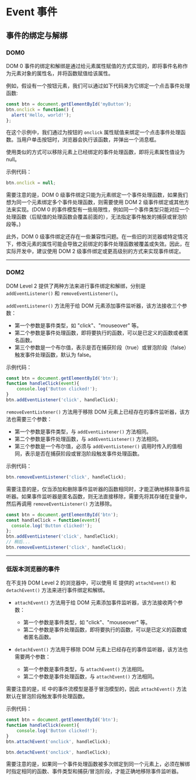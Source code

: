 # Event 事件


## 事件的绑定与解绑

### DOM0


DOM 0 事件的绑定和解绑是通过给元素属性赋值的方式实现的，即将事件名称作为元素对象的属性名，并将函数赋值给该属性。

例如，假设有一个按钮元素，我们可以通过如下代码来为它绑定一个点击事件处理函数:

```javascript
const btn = document.getElementById('myButton');
btn.onclick = function() {
  alert('Hello, world!');
};
```

在这个示例中，我们通过为按钮的 `onclick` 属性赋值来绑定一个点击事件处理函数。当用户单击按钮时，浏览器会执行该函数，并弹出一个消息框。

使用类似的方式可以移除元素上已经绑定的事件处理函数，即将元素属性值设为 null。

示例代码：

```javascript
btn.onclick = null;
```


需要注意的是，DOM 0 级事件绑定只能为元素绑定一个事件处理函数，如果我们想为同一个元素绑定多个事件处理函数，则需要使用 DOM 2 级事件绑定或其他方法来实现。(DOM 0 的事件模型有一些局限性，例如同一个事件类型只能对应一个处理函数（后赋值的处理函数会覆盖前面的），无法指定事件触发的捕获或冒泡阶段等。)

此外，DOM 0 级事件绑定还存在一些兼容性问题。在一些旧的浏览器或特定情况下，修改元素的属性可能会导致之前绑定的事件处理函数被覆盖或失效。因此，在实际开发中，建议使用 DOM 2 级事件绑定或更高级别的方式来实现事件绑定。

---

### DOM2


DOM Level 2 提供了两种方法来进行事件绑定和解绑，分别是 `addEventListener()` 和 `removeEventListener()`。

`addEventListener()` 方法用于给 DOM 元素添加事件监听器，该方法接收三个参数：

- 第一个参数是事件类型，如 "click"、"mouseover" 等。
- 第二个参数是事件处理函数，即将要执行的函数，可以是已定义的函数或者匿名函数。
- 第三个参数是一个布尔值，表示是否在捕获阶段（true）或冒泡阶段（false）触发事件处理函数，默认为 false。

示例代码：

```javascript
const btn = document.getElementById('btn');
function handleClick(event){
    console.log('Button clicked!');
}
btn.addEventListener('click', handleClick);
```

`removeEventListener()` 方法用于移除 DOM 元素上已经存在的事件监听器，该方法也需要三个参数：

- 第一个参数是事件类型，与 `addEventListener()` 方法相同。
- 第二个参数是事件处理函数，与 `addEventListener()` 方法相同。
- 第三个参数是一个布尔值，必须与 `addEventListener()` 调用时传入的值相同，表示是否在捕获阶段或冒泡阶段触发事件处理函数。

示例代码：

```javascript
btn.removeEventListener('click', handleClick);
```

需要注意的是，仅当添加和删除事件监听器的函数相同时，才能正确地移除事件监听器。如果事件监听器是匿名函数，则无法直接移除，需要先将其存储在变量中，然后再调用 `removeEventListener()` 方法移除。

```javascript
const btn = document.getElementById('btn');
const handleClick = function(event){
  console.log('Button clicked!');
};
btn.addEventListener('click', handleClick);
// 稍后...
btn.removeEventListener('click', handleClick);
```

---

### 低版本浏览器的事件

在不支持 DOM Level 2 的浏览器中，可以使用 IE 提供的 `attachEvent()` 和 `detachEvent()` 方法来进行事件绑定和解绑。

- `attachEvent()` 方法用于给 DOM 元素添加事件监听器，该方法接收两个参数：
    - 第一个参数是事件类型，如 "click"、"mouseover" 等。
    - 第二个参数是事件处理函数，即将要执行的函数，可以是已定义的函数或者匿名函数。

- `detachEvent()` 方法用于移除 DOM 元素上已经存在的事件监听器，该方法也需要两个参数：
    - 第一个参数是事件类型，与 `attachEvent()` 方法相同。
    - 第二个参数是事件处理函数，与 `attachEvent()` 方法相同。

需要注意的是，IE 中的事件流模型是基于冒泡模型的，因此 `attachEvent()` 方法默认在冒泡阶段触发事件处理函数。

示例代码：

```javascript
const btn = document.getElementById('btn');
function handleClick(event){
    console.log('Button clicked!');
}
btn.attachEvent('onclick', handleClick);
```

```javascript
btn.detachEvent('onclick', handleClick);
```

需要注意的是，如果同一个事件处理函数被多次绑定到同一个元素上，必须在解绑时指定相同的函数、事件类型和捕获/冒泡阶段，才能正确地移除事件监听器。
